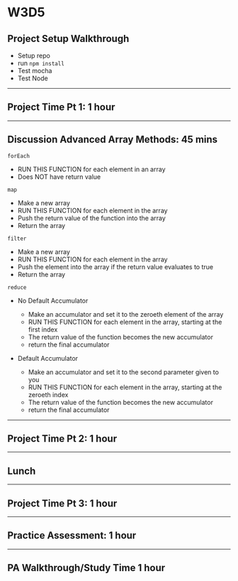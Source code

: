 # W3D5

## Project Setup Walkthrough

- Setup repo
- run `npm install`
- Test mocha
- Test Node

---

## Project Time Pt 1: 1 hour

---

## Discussion Advanced Array Methods: 45 mins

`forEach`

- RUN THIS FUNCTION for each element in an array
- Does NOT have return value

`map`

- Make a new array
- RUN THIS FUNCTION for each element in the array
- Push the return value of the function into the array
- Return the array

`filter`

- Make a new array
- RUN THIS FUNCTION for each element in the array
- Push the element into the array if the return value evaluates to true
- Return the array

`reduce`

- No Default Accumulator
  - Make an accumulator and set it to the zeroeth element of the array
  - RUN THIS FUNCTION for each element in the array, starting at the first index
  - The return value of the function becomes the new accumulator
  - return the final accumulator

- Default Accumulator
  - Make an accumulator and set it to the second parameter given to you
  - RUN THIS FUNCTION for each element in the array, starting at the zeroeth index
  - The return value of the function becomes the new accumulator
  - return the final accumulator

---

## Project Time Pt 2: 1 hour

---

## Lunch

---

## Project Time Pt 3: 1 hour

---

## Practice Assessment: 1 hour

---

## PA Walkthrough/Study Time 1 hour
